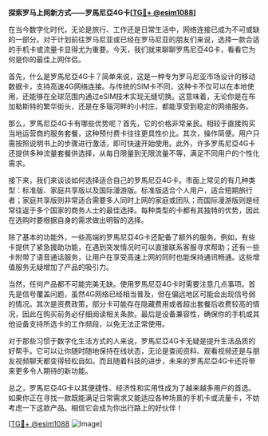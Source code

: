 **探索罗马上网新方式——罗馬尼亞4G卡[[TG💪+ @esim1088](https://t.me/s/esim1088)]**

在当今数字化时代，无论是旅行、工作还是日常生活中，网络连接已成为不可或缺的一部分。对于计划前往罗马尼亚或已经在罗马尼亚的朋友们来说，选择一款合适的手机卡或流量卡显得尤为重要。今天，我们就来聊聊罗馬尼亞4G卡，看看它为何是你的最佳上网伴侣。

首先，什么是罗馬尼亞4G卡？简单来说，这是一种专为罗马尼亚市场设计的移动数据卡，支持高速4G网络连接。与传统的SIM卡不同，这种卡不仅可以在本地使用，还能够在全球范围内通过eSIM技术实现无缝切换。这意味着，无论你是在布加勒斯特的繁华街头，还是在多瑙河畔的小村庄，都能享受到稳定的网络服务。

那么，罗馬尼亞4G卡有哪些优势呢？首先，它的价格非常亲民。相较于直接购买当地运营商的服务套餐，这种预付费卡往往更具性价比。其次，操作简便。用户只需按照说明书上的步骤进行激活，即可快速开始使用。此外，许多罗馬尼亞4G卡还提供多种流量套餐供选择，从每日限量到无限流量不等，满足不同用户的个性化需求。

接下来，我们来谈谈如何选择适合自己的罗馬尼亞4G卡。市面上常见的有几种类型：标准版、家庭共享版以及国际漫游版。标准版适合个人用户，适合短期旅行者；家庭共享版则非常适合需要多人同时上网的家庭或团队；而国际漫游版则是经常往返于多个国家的商务人士的最佳选择。每种类型的卡都有其独特的优势，因此在选购时要根据自身的需求做出明智的选择。

除了基本的功能外，一些高端的罗馬尼亞4G卡还配备了额外的服务。例如，有些卡提供了紧急援助功能，在遇到突发情况时可以直接联系客服寻求帮助；还有一些卡附带了语音通话服务，让用户在享受高速上网的同时也能保持通讯畅通。这些增值服务无疑增加了产品的吸引力。

当然，任何产品都不可能完美无缺。使用罗馬尼亞4G卡时需要注意几点事项。首先是信号覆盖问题，虽然4G网络已经相当普及，但在偏远地区可能会出现信号弱的情况。其次是资费政策，部分卡可能存在隐藏费用或者超出套餐后收费较高的情况，因此在购买前务必仔细阅读相关条款。最后是设备兼容性，确保你的手机或其他设备支持所选卡的工作频段，以免无法正常使用。

对于那些习惯于数字化生活方式的人来说，罗馬尼亞4G卡无疑是提升生活品质的好帮手。它可以让你随时随地保持在线状态，无论是查阅资料、观看视频还是与朋友视频聊天都变得轻松自如。而且随着科技的进步，未来的罗馬尼亞4G卡还将带来更多令人期待的新功能。

总之，罗馬尼亞4G卡以其便捷性、经济性和实用性成为了越来越多用户的首选。如果你正在寻找一款既能满足日常需求又能适应各种场景的手机卡或流量卡，不妨考虑一下这款产品。相信它会成为你出行路上的好伙伴！

[[TG💪+ @esim1088](https://t.me/s/esim1088) ![Image](https://i.postimg.cc/4NQfJmqS/Snipaste-2025-05-13-00-14-12.png)]